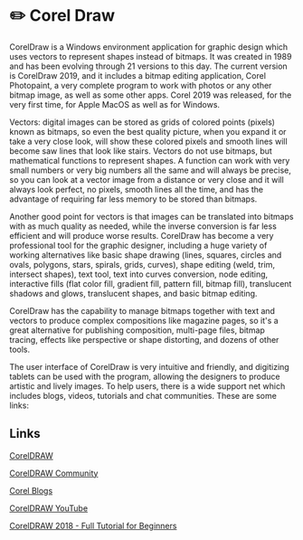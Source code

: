 # ✏️ Corel Draw

CorelDraw is a Windows environment application for graphic design which uses
vectors to represent shapes instead of bitmaps. It was created in 1989 and has
been evolving through 21 versions to this day. The current version is CorelDraw
2019, and it includes a bitmap editing application, Corel Photopaint, a very
complete program to work with photos or any other bitmap image, as well as some
other apps. Corel 2019 was released, for the very first time, for Apple MacOS as
well as for Windows.

Vectors: digital images can be stored as grids of colored points (pixels) known
as bitmaps, so even the best quality picture, when you expand it or take a very
close look, will show these colored pixels and smooth lines will become saw
lines that look like stairs. Vectors do not use bitmaps, but mathematical
functions to represent shapes. A function can work with very small numbers or
very big numbers all the same and will always be precise, so you can look at a
vector image from a distance or very close and it will always look perfect, no
pixels, smooth lines all the time, and has the advantage of requiring far less
memory to be stored than bitmaps.

Another good point for vectors is that images can be translated into bitmaps
with as much quality as needed, while the inverse conversion is far less
efficient and will produce worse results. CorelDraw has become a very
professional tool for the graphic designer, including a huge variety of working
alternatives like basic shape drawing (lines, squares, circles and ovals,
polygons, stars, spirals, grids, curves), shape editing (weld, trim, intersect
shapes), text tool, text into curves conversion, node editing, interactive fills
(flat color fill, gradient fill, pattern fill, bitmap fill), translucent shadows
and glows, translucent shapes, and basic bitmap editing.

CorelDraw has the capability to manage bitmaps together with text and vectors to
produce complex compositions like magazine pages, so it's a great alternative
for publishing composition, multi-page files, bitmap tracing, effects like
perspective or shape distorting, and dozens of other tools.

The user interface of CorelDraw is very intuitive and friendly, and digitizing
tablets can be used with the program, allowing the designers to produce artistic
and lively images. To help users, there is a wide support net which includes
blogs, videos, tutorials and chat communities. These are some links:

## Links

[CorelDRAW](https://www.coreldraw.com/en/)

[CorelDRAW Community](https://community.coreldraw.com)

[Corel Blogs](https://blog.corel.com)

[CorelDRAW YouTube](https://www.youtube.com/channel/UC-e2Awp0H1mtwIllJqZw45g)

[CorelDRAW 2018 - Full Tutorial for Beginners](https://www.youtube.com/watch?v=TpbFHCEvnpY)
